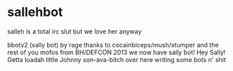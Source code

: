 # sallehbot
salleh is a total irc slut but we love her anyway

bbotv2 (sally bot)
by rage
thanks to cocainbiceps/mush/stumper and the rest of you mofos from BH/DEFCON 2013 we now have sally bot! 
Hey Sally! Getta loadah little Johnny son-ava-bitch over here writing some bots n' shit

